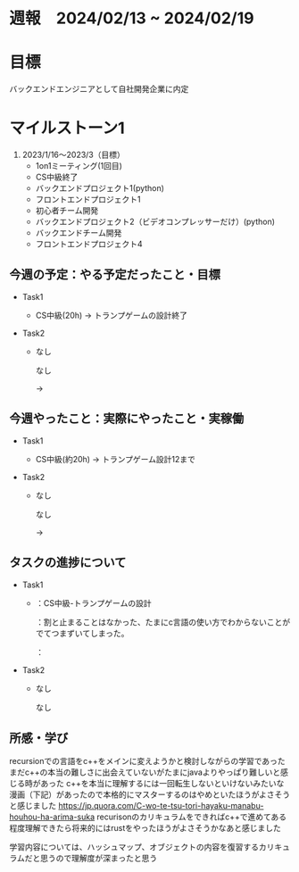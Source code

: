 
# 週報　2024/02/13 ~ 2024/02/19

# 目標
バックエンドエンジニアとして自社開発企業に内定

# マイルストーン1

1. 2023/1/16〜2023/3（目標）
   - 1on1ミーティング(1回目)
   - CS中級終了
   - バックエンドプロジェクト1(python)
   - フロントエンドプロジェクト1
   - 初心者チーム開発
   - バックエンドプロジェクト2（ビデオコンプレッサーだけ）(python)
   - バックエンドチーム開発
   - フロントエンドプロジェクト4


## 今週の予定：やる予定だったこと・目標
- Task1
    - CS中級(20h)
        → トランプゲームの設計終了

- Task2
    - なし

        なし
        
        → 

## 今週やったこと：実際にやったこと・実稼働
- Task1
    - CS中級(約20h)
        → トランプゲーム設計12まで
    
- Task2
    - なし

        なし

        →

## タスクの進捗について
- Task1
    - ：CS中級-トランプゲームの設計
    
        ：割と止まることはなかった、たまにc言語の使い方でわからないことがでてつまずいてしまった。

        ：

- Task2
    - なし

        なし
    
## 所感・学び
recursionでの言語をc++をメインに変えようかと検討しながらの学習であった
まだc++の本当の難しさに出会えていないがたまにjavaよりやっぱり難しいと感じる時があった
c++を本当に理解するには一回転生しないといけないみたいな漫画（下記）があったので本格的にマスターするのはやめといたほうがよさそうと感じました
https://jp.quora.com/C-wo-te-tsu-tori-hayaku-manabu-houhou-ha-arima-suka
recurisonのカリキュラムをできればc++で進めてある程度理解できたら将来的にはrustをやったほうがよさそうかなあと感じました

学習内容については、ハッシュマップ、オブジェクトの内容を復習するカリキュラムだと思うので理解度が深まったと思う
